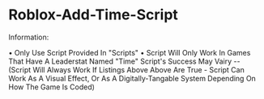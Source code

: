 # Roblox-Add-Time-Script

Information:

• Only Use Script Provided In "Scripts" 
• Script Will Only Work In Games That Have A Leaderstat Named "Time"
Script's Success May Vairy -- (Script Will Always Work If Listings Above Above Are True - Script Can Work As A Visual Effect, Or As A Digitally-Tangable System Depending On How The Game Is Coded)
